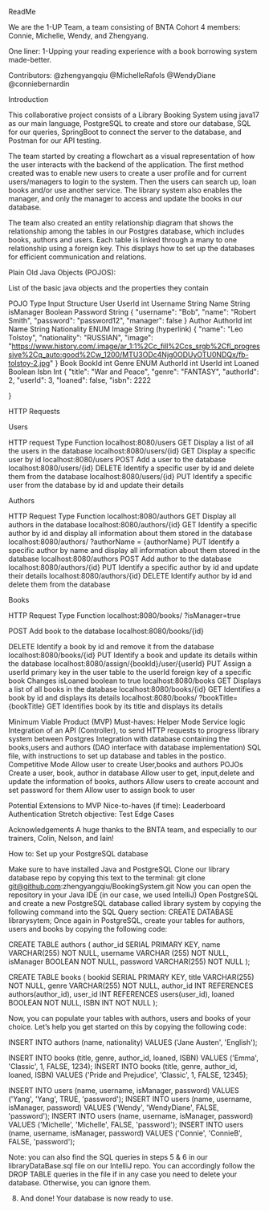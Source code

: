 ReadMe

We are the 1-UP Team, a team consisting of BNTA Cohort 4 members: Connie, Michelle, Wendy, and Zhengyang.

One liner:
1-Upping your reading experience with a book borrowing system made-better.

Contributors:
@​​zhengyangqiu
@MichelleRafols
@WendyDiane
@conniebernardin


Introduction

This collaborative project consists of a Library Booking System using java17 as our main language, PostgreSQL to create and store our database, SQL for our queries, SpringBoot to connect the server to the database, and Postman for our API testing.





The team started by creating a flowchart as a visual representation of how the user interacts with the backend of the application. The first method created was to enable new users to create a user profile and for current users/managers to login to the system. Then the users can search up, loan books and/or use another service. The library system also enables the manager, and only the manager to access and update the books in our database. 



The team also created an entity relationship diagram that shows the relationship among the tables in our Postgres database, which includes books, authors and users. Each table is linked through a many to one relationship using a foreign key. This displays how to set up the databases for efficient communication and relations. 

Plain Old Java Objects (POJOS):

List of the basic java objects and the properties they contain

POJO
Type
Input Structure
User
UserId int
Username String
Name String
isManager Boolean
Password String
{
"username": "Bob",
"name": "Robert Smith",
"password": "password12",
"manager": false
}
Author
AuthorId int
Name String
Nationality ENUM
Image String (hyperlink)
{
"name": "Leo Tolstoy",
"nationality":       "RUSSIAN",
"image": "https://www.history.com/.image/ar_1:1%2Cc_fill%2Ccs_srgb%2Cfl_progressive%2Cq_auto:good%2Cw_1200/MTU3ODc4Njg0ODUyOTU0NDQx/fb-tolstoy-2.jpg"
}
Book
BookId int
Genre ENUM
AuthorId int
UserId int
Loaned Boolean
Isbn Int
{
"title": "War and Peace",
"genre": "FANTASY",
"authorId": 2,
"userId": 3,
"loaned": false,
"isbn": 2222

}


HTTP Requests

Users


HTTP request
Type
Function
localhost:8080/users
GET
Display a list of all the users in the database
localhost:8080/users/{id}
GET
Display a specific user by id
localhost:8080/users
POST
Add a user to the database
​​localhost:8080/users/{id}
DELETE
Identify a specific user by id and delete them from the database
localhost:8080/users/{id}
PUT
Identify a specific user from the database by id and update their details 

Authors


HTTP Request
Type
Function
localhost:8080/authors
GET
Display all authors in the database
localhost:8080/authors/{id}
GET
Identify a specific author by id and display all information about them stored in the database
localhost:8080/authors/
?authorName = {authorName}
PUT
Identify a specific author by name and display all information about them stored in the database
localhost:8080/authors
POST
Add author to the database
localhost:8080/authors/{id}
PUT
Identify a specific author by id and update their details
localhost:8080/authors/{id}
DELETE
Identify author by id and delete them from the database



Books


HTTP Request
Type
Function
localhost:8080/books/ ?isManager=true


POST
Add book to the database
localhost:8080/books/{id}


DELETE
Identify a book by id and remove it from the database
localhost:8080/books/{id}
PUT
Identify a book and update its details within the database
localhost:8080/assign/{bookId}/user/{userId}
PUT
Assign a userId primary key in the user table to the userId foreign key of a specific book
Changes isLoaned boolean to true
localhost:8080/books
GET
Displays a list of all books in the database
localhost:8080/books/{id}
GET
Identifies a book by id and displays its details
localhost:8080/books/
?bookTitle={bookTitle}
GET
Identifies  book by its title and displays its details

Minimum Viable Product (MVP)
Must-haves:
Helper Mode
Service logic
Integration of an API (Controller), to send HTTP requests to progress library system between Postgres
Integration with database containing the books,users and authors (DAO interface with database implementation)
SQL file, with instructions to set up database and tables in the postico.
Competitive Mode
Allow user to create User,books and authors POJOs
Create a user, book, author in database
Allow user to  get, input,delete and update the information of books, authors
Allow users to create account and set password for them
Allow user to assign book to user

Potential Extensions to MVP
Nice-to-haves (if time):
Leaderboard
Authentication
Stretch objective:
Test Edge Cases

Acknowledgements
A huge thanks to the BNTA team, and especially to our trainers, Colin, Nelson, and Iain!



How to: Set up your PostgreSQL database

Make sure to have installed Java and PostgreSQL
Clone our library database repo by copying this text to the terminal:
git clone git@github.com:zhengyangqiu/BookingSystem.git
Now you can open the repository in your Java IDE (in our case, we used IntelliJ)
Open PostgreSQL and create a new PostgreSQL database called library system by copying the following command into the SQL Query section:
CREATE DATABASE librarysytem;
Once again in PostgreSQL, create your tables for authors, users and books by copying the following code:

CREATE TABLE authors (
author_id SERIAL PRIMARY KEY,
name VARCHAR(255) NOT NULL,
username VARCHAR (255) NOT NULL,
isManager BOOLEAN NOT NULL,
password VARCHAR(255) NOT NULL
);

CREATE TABLE books (
bookid SERIAL PRIMARY KEY,
title VARCHAR(255) NOT NULL,
genre VARCHAR(255) NOT NULL,
author_id INT REFERENCES authors(author_id),
user_id INT REFERENCES users(user_id),
loaned BOOLEAN NOT NULL,
ISBN INT NOT NULL
);


Now, you can populate your tables with authors, users and books of your choice. Let’s help you get started on this by copying the following code:

INSERT INTO authors (name, nationality) VALUES ('Jane Austen', 'English');

INSERT INTO books (title, genre, author_id, loaned, ISBN) VALUES ('Emma', 'Classic', 1, FALSE, 1234);
INSERT INTO books (title, genre, author_id, loaned, ISBN) VALUES ('Pride and Prejudice', 'Classic', 1, FALSE, 12345);

INSERT INTO users (name, username, isManager, password) VALUES ('Yang', 'Yang', TRUE, 'password');
INSERT INTO users (name, username, isManager, password) VALUES ('Wendy', 'WendyDiane', FALSE, 'password');
INSERT INTO users (name, username, isManager, password) VALUES ('Michelle', 'Michelle', FALSE, 'password');
INSERT INTO users (name, username, isManager, password) VALUES ('Connie', 'ConnieB', FALSE, 'password');

Note: you can also find the SQL queries in steps 5 & 6 in our libraryDataBase.sql file on our IntelliJ repo. You can accordingly follow the DROP TABLE queries in the file if in any case you need to delete your database. Otherwise, you can ignore them.

8. And done! Your database is now ready to use.





